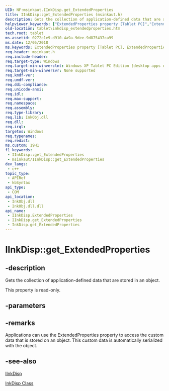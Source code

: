 ```yaml
---
UID: NF:msinkaut.IInkDisp.get_ExtendedProperties
title: IInkDisp::get_ExtendedProperties (msinkaut.h)
description: Gets the collection of application-defined data that are stored in an object.
helpviewer_keywords: ["ExtendedProperties property [Tablet PC]","ExtendedProperties property [Tablet PC]","IInkDisp interface","IInkDisp interface [Tablet PC]","ExtendedProperties property","IInkDisp.ExtendedProperties","IInkDisp.get_ExtendedProperties","IInkDisp::ExtendedProperties","IInkDisp::get_ExtendedProperties","InkDisp.get_ExtendedProperties","get_ExtendedProperties","msinkaut/IInkDisp::ExtendedProperties","msinkaut/IInkDisp::get_ExtendedProperties","tablet.inkdisp_extendedproperties"]
old-location: tablet\inkdisp_extendedproperties.htm
tech.root: tablet
ms.assetid: 0272c1e9-d910-4a9a-9dee-9d875437ca99
ms.date: 12/05/2018
ms.keywords: ExtendedProperties property [Tablet PC], ExtendedProperties property [Tablet PC],IInkDisp interface, IInkDisp interface [Tablet PC],ExtendedProperties property, IInkDisp.ExtendedProperties, IInkDisp.get_ExtendedProperties, IInkDisp::ExtendedProperties, IInkDisp::get_ExtendedProperties, InkDisp.get_ExtendedProperties, get_ExtendedProperties, msinkaut/IInkDisp::ExtendedProperties, msinkaut/IInkDisp::get_ExtendedProperties, tablet.inkdisp_extendedproperties
req.header: msinkaut.h
req.include-header: 
req.target-type: Windows
req.target-min-winverclnt: Windows XP Tablet PC Edition [desktop apps only]
req.target-min-winversvr: None supported
req.kmdf-ver: 
req.umdf-ver: 
req.ddi-compliance: 
req.unicode-ansi: 
req.idl: 
req.max-support: 
req.namespace: 
req.assembly: 
req.type-library: 
req.lib: InkObj.dll
req.dll: 
req.irql: 
targetos: Windows
req.typenames: 
req.redist: 
ms.custom: 19H1
f1_keywords:
 - IInkDisp::get_ExtendedProperties
 - msinkaut/IInkDisp::get_ExtendedProperties
dev_langs:
 - c++
topic_type:
 - APIRef
 - kbSyntax
api_type:
 - COM
api_location:
 - InkObj.dll
 - InkObj.dll.dll
api_name:
 - IInkDisp.ExtendedProperties
 - IInkDisp.get_ExtendedProperties
 - InkDisp.get_ExtendedProperties
---
```


# IInkDisp::get_ExtendedProperties


## -description

Gets the collection of application-defined data that are stored in an object.
        

This property is read-only.

## -parameters

## -remarks

Applications can use the ExtendedProperties property to access the custom data that is stored on an object. This custom data is automatically serialized with the object.

## -see-also

<a href="../msinkaut/nn-msinkaut-iinkdisp.md">IInkDisp</a>



<a href="/windows/desktop/tablet/inkdisp-class">InkDisp Class</a>
